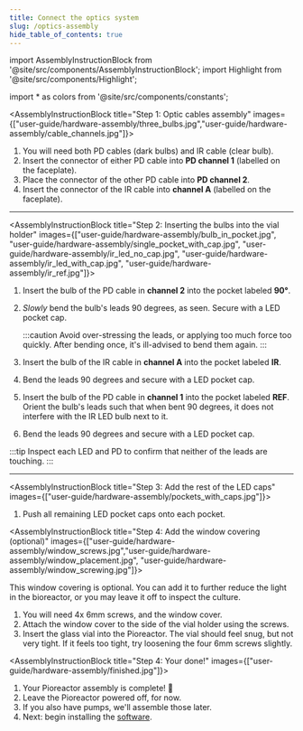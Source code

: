 ```yaml
---
title: Connect the optics system
slug: /optics-assembly
hide_table_of_contents: true
---
```


import AssemblyInstructionBlock from '@site/src/components/AssemblyInstructionBlock';
import Highlight from '@site/src/components/Highlight';

import * as colors from '@site/src/components/constants';


<AssemblyInstructionBlock title="Step 1: Optic cables assembly" images={["user-guide/hardware-assembly/three_bulbs.jpg","user-guide/hardware-assembly/cable_channels.jpg"]}>

1.  You will need both <Highlight color={colors.blue}>PD cables (dark bulbs)</Highlight> and <Highlight color={colors.red}>IR cable (clear bulb)</Highlight>.
2.  Insert the connector of either <Highlight color={colors.blue}>PD cable</Highlight> into **PD channel 1** (labelled on the faceplate).
3.  Place the connector of the other <Highlight color={colors.blue}>PD cable</Highlight> into **PD channel 2**.
4.  Insert the connector of the <Highlight color={colors.red}>IR cable</Highlight> into **channel A** (labelled on the faceplate).

</AssemblyInstructionBlock>

-----

<AssemblyInstructionBlock title="Step 2: Inserting the bulbs into the vial holder" images={["user-guide/hardware-assembly/bulb_in_pocket.jpg", "user-guide/hardware-assembly/single_pocket_with_cap.jpg", "user-guide/hardware-assembly/ir_led_no_cap.jpg", "user-guide/hardware-assembly/ir_led_with_cap.jpg", "user-guide/hardware-assembly/ir_ref.jpg"]}>

1.  Insert the bulb of the PD cable in <Highlight color={colors.blue}>**channel 2**</Highlight> into the <Highlight color={colors.blue}>pocket labeled **90°**</Highlight>.
2. _Slowly_ bend the bulb's leads 90 degrees, as seen. Secure with a LED pocket cap.

   :::caution
   Avoid over-stressing the leads, or applying too much force too quickly. After bending once, it's ill-advised to bend them again.
   :::


3.  Insert the bulb of the IR cable in <Highlight color={colors.red}>**channel A**</Highlight> into the <Highlight color={colors.red}>pocket labeled **IR**</Highlight>.
4.  Bend the leads 90 degrees and secure with a LED pocket cap.
5.  Insert the bulb of the PD cable in <Highlight color={colors.green}>**channel 1**</Highlight> into the <Highlight color={colors.green}>pocket labeled **REF**</Highlight>. Orient the bulb's leads such that when bent 90 degrees, it does not interfere with the IR LED bulb next to it.
6. Bend the leads 90 degrees and secure with a LED pocket cap.

:::tip
Inspect each LED and PD to confirm that neither of the leads are touching.
:::


</AssemblyInstructionBlock>

-----

<AssemblyInstructionBlock title="Step 3: Add the rest of the LED caps" images={["user-guide/hardware-assembly/pockets_with_caps.jpg"]}>

1.  Push all remaining LED pocket caps onto each pocket.

</AssemblyInstructionBlock>


<AssemblyInstructionBlock title="Step 4: Add the window covering (optional)" images={["user-guide/hardware-assembly/window_screws.jpg","user-guide/hardware-assembly/window_placement.jpg", "user-guide/hardware-assembly/window_screwing.jpg"]}>

This window covering is optional. You can add it to further reduce the light in the bioreactor, or you may leave it off to inspect the culture.

1. You will need <Highlight color={colors.orange}>4x 6mm screws</Highlight>, and the <Highlight color={colors.green}>window cover</Highlight>.
2. Attach the window cover to the side of the vial holder using the screws.
3. Insert the glass vial into the Pioreactor. The vial should feel snug, but not very tight. If it feels too tight, try loosening the <Highlight color={colors.orange}>four 6mm screws</Highlight> slightly.

</AssemblyInstructionBlock>





<AssemblyInstructionBlock title="Step 4: Your done!" images={["user-guide/hardware-assembly/finished.jpg"]}>

1.  Your Pioreactor assembly is complete! 🚀
2.  Leave the Pioreactor powered off, for now.
3.  If you also have pumps, we'll assemble those later.
3.  Next: begin installing the [software](/user-guide/software-set-up).

</AssemblyInstructionBlock>
